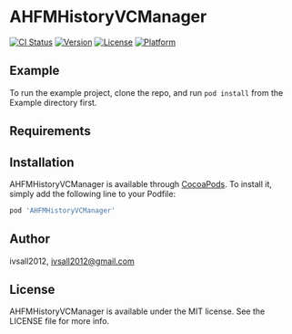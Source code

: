 # AHFMHistoryVCManager

[![CI Status](http://img.shields.io/travis/ivsall2012/AHFMHistoryVCManager.svg?style=flat)](https://travis-ci.org/ivsall2012/AHFMHistoryVCManager)
[![Version](https://img.shields.io/cocoapods/v/AHFMHistoryVCManager.svg?style=flat)](http://cocoapods.org/pods/AHFMHistoryVCManager)
[![License](https://img.shields.io/cocoapods/l/AHFMHistoryVCManager.svg?style=flat)](http://cocoapods.org/pods/AHFMHistoryVCManager)
[![Platform](https://img.shields.io/cocoapods/p/AHFMHistoryVCManager.svg?style=flat)](http://cocoapods.org/pods/AHFMHistoryVCManager)

## Example

To run the example project, clone the repo, and run `pod install` from the Example directory first.

## Requirements

## Installation

AHFMHistoryVCManager is available through [CocoaPods](http://cocoapods.org). To install
it, simply add the following line to your Podfile:

```ruby
pod 'AHFMHistoryVCManager'
```

## Author

ivsall2012, ivsall2012@gmail.com

## License

AHFMHistoryVCManager is available under the MIT license. See the LICENSE file for more info.
